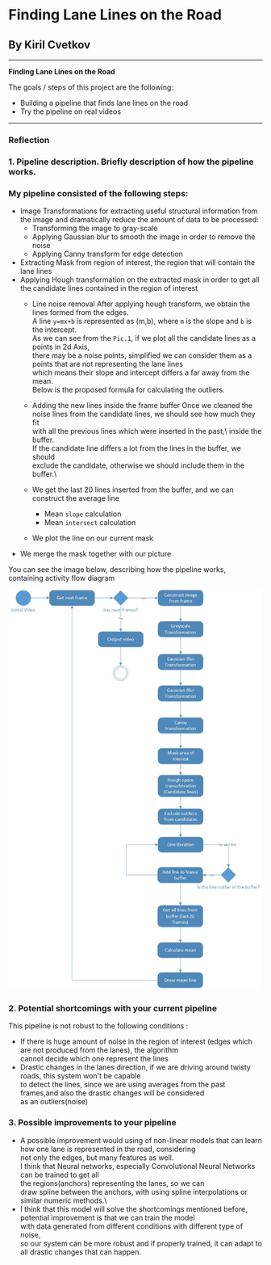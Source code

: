 # **Finding Lane Lines on the Road** 

## By Kiril Cvetkov


---

**Finding Lane Lines on the Road**

The goals / steps of this project are the following:
* Building a pipeline that finds lane lines on the road
* Try the pipeline on real videos

[//]: # (Image References)

[image1]: ./examples/grayscale.jpg "Grayscale"
[image2]: ./examples/flow.jpg "Flow"

---


### Reflection

### 1. Pipeline description. Briefly description of how the pipeline works.

### My pipeline consisted of the following steps:
- Image Transformations for extracting useful structural information from the image and dramatically reduce the amount of data to be processed: 
	* Transforming the image to gray-scale
	* Applying Gaussian blur to smooth the image in order to remove the noise
    * Applying Canny transform for edge detection
- Extracting Mask from region of interest, the region that will contain the lane lines
- Applying Hough transformation on the extracted mask in order to get all the candidate lines contained in the region of interest
    * Line noise removal 
	    After applying hough transform, we obtain the lines formed from the edges.\
	    A line `y=mx+b` is represented as (m,b), where `m` is the slope and `b` is the intercept.\
        As we can see from the `Pic.1`, if we plot all the candidate lines as a points in 2d Axis,\
	    there may be a noise points, simplified we can consider them as a points that are not representing the lane lines\
	    which means their slope and intercept differs a far away from the mean.\
        Below is the proposed formula for calculating the outliers.
    * Adding the new lines inside the frame buffer
        Once we cleaned the noise lines from the candidate lines, we should see how much they fit\
	    with all the previous lines which were inserted in the past,\ inside the buffer.\
        If the candidate line differs a lot from the lines in the buffer, we should\
        exclude the candidate, otherwise we should include them in the buffer.\
    * We get the last 20 lines inserted from the buffer, and we can construct the average line
        + Mean `slope` calculation
	    + Mean `intersect` calculation
     
    * We plot the line on our current mask
- We merge the mask together with our picture

You can see the image below, describing how the pipeline works, containing activity flow diagram

![Pipeline flow][image2]


### 2. Potential shortcomings with your current pipeline

This pipeline is not robust to the following conditions :

* If there is huge amount of noise in the region of interest (edges which are not produced from the lanes), the algorithm\
  cannot decide which one represent the lines
* Drastic changes in the lanes direction, if we are driving around twisty roads, this system won't be capable\
  to detect the lines, since we are using averages from the past frames,and also the drastic changes will be considered\
  as an outliers(noise)

### 3. Possible improvements to your pipeline

* A possible improvement would using of non-linear models that can learn how one lane is represented in the road, considering\
 not only the edges, but many features as well.\
I think that Neural networks, especially Convolutional Neural Networks can be trained to get all\
the regions(anchors) representing the lanes, so we can\
draw spline between the anchors, with using spline interpolations or similar numeric methods.\
* I think that this model will solve the shortcomings mentioned before, potential improvement is that we can train the model\
 with data generated from different conditions with different type of noise,\
so our system can be more robust and if properly trained, it can adapt to all drastic changes that can happen.
